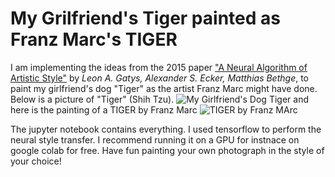 # My Grilfriend's Tiger painted as Franz Marc's TIGER 
I am implementing the ideas from the 2015 paper
["A Neural Algorithm of Artistic Style"](https://arxiv.org/abs/1508.06576) by *Leon A. Gatys,
Alexander S. Ecker, Matthias Bethge*,
to paint my girlfriend's dog "Tiger" as the artist Franz Marc might have done.
Below is a picture of "Tiger" (Shih Tzu).
![My Girlfriend's Dog Tiger](https://drive.google.com/uc?id=1DaDURnkGYfJ2D8eoXrjg-84dXffBcX1z)
and here is the painting of a TIGER by Franz Marc
![TIGER by Franz MArc](https://drive.google.com/uc?id=1S6cVG_neSru21cEGY7UoN1XQy-trfaIH)

The jupyter notebook contains everything. I used tensorflow to perform the neural style transfer. I recommend running it on a GPU for instnace on google colab for free. Have fun painting your own photograph in the style of your choice! 
